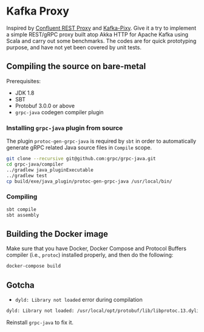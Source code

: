 # Kafka Proxy

Inspired by [Confluent REST Proxy](https://github.com/confluentinc/kafka-rest) and
[Kafka-Pixy](https://github.com/mailgun/kafka-pixy). Give it a try to implement a
simple REST/gRPC proxy built atop Akka HTTP for Apache Kafka using Scala and carry
out some benchmarks. The codes are for quick prototyping purpose, and have not yet
been covered by unit tests.


## Compiling the source on bare-metal

Prerequisites:
- JDK 1.8
- SBT
- Protobuf 3.0.0 or above
- `grpc-java` codegen compiler plugin

### Installing `grpc-java` plugin from source

The plugin `protoc-gen-grpc-java` is required by `sbt` in order to automatically generate gRPC
related Java source files in `Compile` scope.

```bash
git clone --recursive git@github.com:grpc/grpc-java.git
cd grpc-java/compiler
../gradlew java_pluginExecutable
../gradlew test
cp build/exe/java_plugin/protoc-gen-grpc-java /usr/local/bin/
```

### Compiling

```bash
sbt compile
sbt assembly
```

## Building the Docker image

Make sure that you have Docker, Docker Compose and Protocol Buffers compiler (i.e., `protoc`)
installed properly, and then do the following:

```bash
docker-compose build
```

## Gotcha

+ `dyld: Library not loaded` error during compilation

```bash
dyld: Library not loaded: /usr/local/opt/protobuf/lib/libprotoc.13.dylib
```

Reinstall `grpc-java` to fix it.
